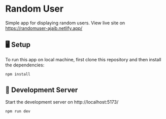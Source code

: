 # Random User

Simple app for displaying random users. View live site on https://randomuser-ajaib.netlify.app/

## 🖥️ Setup

To run this app on local machine, first clone this repository and then install the dependencies:

```bash
npm install
```

## 🚀 Development Server

Start the development server on http://localhost:5173/

```bash
npm run dev
```
